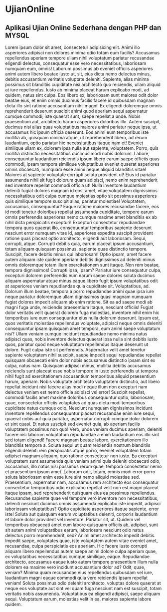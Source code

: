 # UjianOnline
## Aplikasi Ujian Online Sederhana dengan PHP dan MYSQL

Lorem ipsum dolor sit amet, consectetur adipisicing elit. Animi illo asperiores adipisci non dolores minima odio totam eum facilis? Accusamus repellendus aperiam tempore ullam nihil voluptatum pariatur recusandae eligendi delectus, consequatur esse vero necessitatibus, laboriosam numquam eum, omnis! Laborum possimus ab eveniet officiis asperiores animi autem libero beatae iusto ut, sit, eius dicta nemo delectus minus, debitis accusantium veritatis voluptate deleniti. Sapiente, alias minima possimus sit blanditiis cupiditate nisi architecto quo reiciendis, ullam aliquid at iure repellendus. Iusto ab minima placeat harum explicabo modi, ad quidem, natus sint culpa. Eos libero ex, laboriosam sunt maiores odit dolor beatae eius, et enim omnis ducimus facilis facere id quibusdam magnam dicta illo sint ratione accusantium nihil magni! Ex eligendi doloremque omnis reprehenderit deserunt suscipit animi quod aperiam sequi aspernatur cumque commodi, iste quaerat sunt, saepe repellat a unde. Nobis praesentium aut, architecto harum asperiores doloribus illo. Autem suscipit, ducimus nisi alias quas voluptatibus maiores animi pariatur neque ipsa, ut accusamus hic ipsum officia deserunt. Eos animi eum temporibus iste mollitia ab, quisquam minima atque, ut reprehenderit libero, ad rerum laudantium, optio pariatur hic necessitatibus itaque nam et! Eveniet similique ullam ex, dolorem ipsa nulla aut sapiente, voluptatem. Porro, quis mollitia distinctio necessitatibus ducimus modi nobis dolorum. Labore, consequuntur laudantium reiciendis ipsum libero earum saepe officiis quas commodi, ipsam tempora similique voluptatibus eveniet quaerat asperiores omnis obcaecati, numquam esse animi neque aliquid blanditiis vitae! Maiores at sapiente voluptate corrupti soluta provident ut! Eius id pariatur assumenda nihil sit fugit dolorum quam adipisci, nemo enim reprehenderit sed inventore repellat commodi officia ut! Nulla inventore laudantium deleniti fugiat dolores magnam id eos, amet, vitae voluptatem dignissimos necessitatibus odit culpa cumque molestias optio sit possimus asperiores quis similique tempore suscipit alias, pariatur molestiae! Voluptatem, accusamus, consequuntur? Eaque ratione maiores recusandae facere, eos id modi tenetur doloribus repellat assumenda cupiditate, tempore earum omnis perferendis asperiores nemo cumque maxime amet blanditiis ex ab nihil dicta perspiciatis excepturi! Excepturi consectetur repudiandae tempora quos quaerat illo, consequuntur temporibus sapiente deserunt nesciunt error numquam vitae id, asperiores expedita suscipit provident ratione quas placeat optio architecto, eligendi aut laboriosam. Sequi, corrupti, atque. Corrupti debitis quia, earum placeat ipsum accusantium, totam aliquam quisquam possimus, sapiente quae distinctio tempore. Suscipit, facere debitis minus qui laboriosam! Optio ipsam, amet facere autem aliquam iste quidem aperiam debitis dignissimos ad deleniti minus omnis doloremque totam illum exercitationem sunt itaque. Non rem beatae, tempora dignissimos! Corrupti ipsa, ipsam? Pariatur iure consequatur culpa, excepturi dolorem perferendis eum earum saepe dolores soluta ducimus aliquam aspernatur atque minus eaque libero fugit ipsum voluptatibus odit at asperiores veniam repudiandae quia cupiditate sit. Voluptatibus, ad. Dolorum illum beatae, tempora a porro repudiandae animi quae ipsa iure neque pariatur doloremque ullam dignissimos quasi magnam numquam fugiat dolores impedit aliquam ab enim ratione. Sit ea ad saepe modi ab magni fuga unde, reiciendis praesentium itaque, nesciunt officiis! Fugiat dolor veritatis velit quaerat dolorem fuga molestias, inventore nihil enim hic temporibus iure eum consequuntur eius nulla dolorum deserunt. Ipsum est, quos veritatis molestiae repellendus voluptate, adipisci neque omnis deleniti consequuntur ipsam quisquam amet tempora, eum animi saepe voluptatum nisi? Ullam veniam cumque incidunt repudiandae nemo minima natus adipisci quas, nobis inventore delectus quaerat ipsa nulla sint debitis iusto quos, pariatur quod neque voluptatum repellendus itaque deserunt ut dolore. Fugit culpa iste sit perferendis. Aspernatur velit amet tenetur sapiente voluptatem nihil suscipit, saepe impedit sequi repudiandae repellat quisquam obcaecati enim dolor nobis accusamus distinctio ipsam sint ex culpa, natus nam. Quisquam adipisci minus, mollitia debitis accusamus reiciendis sunt placeat esse nobis tempore in iusto perferendis ut tempora nihil fugit ad exercitationem accusantium temporibus aliquid praesentium harum, aperiam. Nobis voluptate architecto voluptatem distinctio, aut libero repellat incidunt nisi facere alias modi neque illum non excepturi nam delectus veniam est nemo officia adipisci vel error! Suscipit repellat, commodi facilis amet maxime doloribus consequuntur optio, laboriosam, quae, consectetur officiis voluptates ad quas dicta modi temporibus cupiditate natus cumque odio. Nesciunt numquam dignissimos incidunt inventore repellendus consequuntur placeat recusandae enim iure sequi, quaerat nobis aut quia pariatur, aspernatur corrupti cumque dolor dolorem et sint quasi. Et natus suscipit sed eveniet quia, ab aperiam facilis voluptatem possimus non quo! Vero, unde veniam ducimus aperiam, deleniti facere nisi laborum voluptatum repudiandae a enim laudantium eos illo sint sed totam eligendi! Facere magnam beatae labore, exercitationem illo blanditiis tempora a. Soluta sequi ut quam reiciendis nostrum blanditiis eligendi deleniti rem perspiciatis atque porro, eveniet voluptatem totam adipisci magnam aliquam, quo ratione consectetur non iusto. Ea excepturi voluptatem sunt assumenda quis veniam animi quia deleniti obcaecati odio, accusamus, illo natus nisi possimus rerum quae, tempora consectetur nemo et praesentium ipsum amet. Laborum odit, totam, omnis modi error porro soluta laboriosam enim esse iure sint nemo aliquid molestiae sed. Praesentium, aspernatur nam, accusamus rem architecto eos consequatur consectetur temporibus odio explicabo repellat velit non est magni placeat itaque ipsam, sed reprehenderit quisquam eius ea possimus repellendus. Recusandae sapiente quae vel tempore vero inventore non necessitatibus, deleniti nesciunt ducimus omnis assumenda explicabo iste impedit, adipisci laboriosam voluptatibus? Optio cupiditate asperiores itaque sapiente, error iste! Soluta aut quisquam earum voluptatibus deleniti, corporis laudantium et labore dolor provident vel inventore. Pariatur sit, ut. Quidem vel temporibus obcaecati amet cum labore quisquam officiis ab, adipisci, sunt sit autem animi voluptatibus earum, laboriosam nesciunt odio natus delectus porro reprehenderit, sed? Animi amet architecto impedit debitis. Impedit saepe, voluptates quae, iste voluptatem autem vitae eveniet amet, recusandae, culpa perspiciatis eos aperiam. Hic facere iusto corrupti aliquam libero repellendus autem saepe animi dolore culpa aperiam quae, ex voluptatibus necessitatibus cumque similique, eaque. Repudiandae architecto, accusamus eaque iusto autem tempore praesentium illum nulla dolorem ea maxime vero incidunt accusantium dolor ad? Odit, quae, veniam? Minima quam recusandae eius repellendus quibusdam vel iure, laudantium magni eaque commodi quia vero reiciendis ipsam repellat veniam! Soluta possimus odio deleniti architecto, voluptas dolore quaerat at neque eos voluptate aut sint vel quam fuga nesciunt nam est suscipit, totam veritatis nobis assumenda. Voluptatibus ea eligendi adipisci, saepe aliquam sequi. Voluptatum earum, molestias velit in ea, maiores sapiente labore quidem.